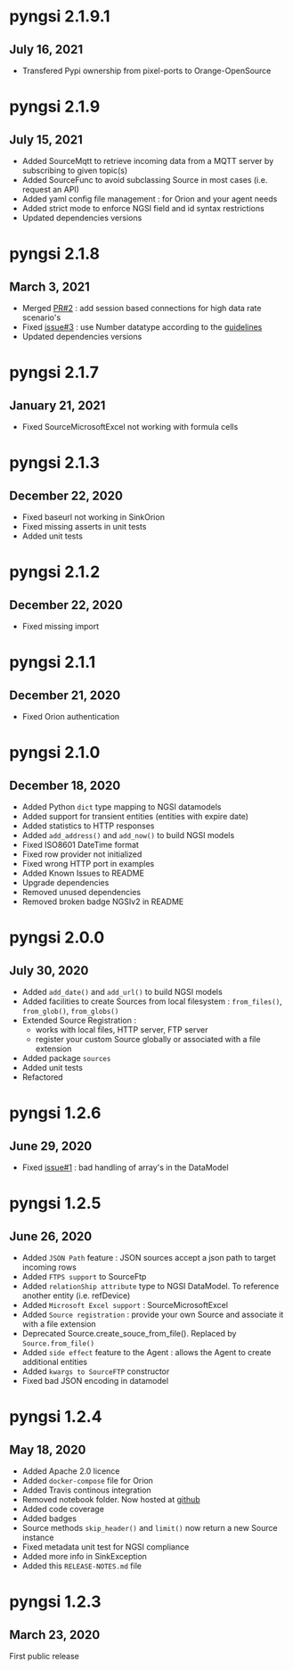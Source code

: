 # pyngsi 2.1.9.1
## July 16, 2021

- Transfered Pypi ownership from pixel-ports to Orange-OpenSource
# pyngsi 2.1.9
## July 15, 2021

- Added SourceMqtt to retrieve incoming data from a MQTT server by subscribing to given topic(s)
- Added SourceFunc to avoid subclassing Source in most cases (i.e. request an API)
- Added yaml config file management : for Orion and your agent needs
- Added strict mode to enforce NGSI field and id syntax restrictions
- Updated dependencies versions

# pyngsi 2.1.8
## March 3, 2021

- Merged [PR#2](https://github.com/pixel-ports/pyngsi/pull/2) : add session based connections for high data rate scenario's
- Fixed [issue#3](https://github.com/pixel-ports/pyngsi/issues/3) : use Number datatype according to the [guidelines](https://fiware-datamodels.readthedocs.io/en/latest/guidelines/index.html)
- Updated dependencies versions
# pyngsi 2.1.7
## January 21, 2021

- Fixed SourceMicrosoftExcel not working with formula cells
# pyngsi 2.1.3
## December 22, 2020

- Fixed baseurl not working in SinkOrion
- Fixed missing asserts in unit tests
- Added unit tests

# pyngsi 2.1.2
## December 22, 2020

- Fixed missing import

# pyngsi 2.1.1
## December 21, 2020

- Fixed Orion authentication

# pyngsi 2.1.0
## December 18, 2020

- Added Python `dict` type mapping to NGSI datamodels
- Added support for transient entities (entities with expire date)
- Added statistics to HTTP responses
- Added `add_address()` and `add_now()` to build NGSI models
- Fixed ISO8601 DateTime format
- Fixed row provider not initialized
- Fixed wrong HTTP port in examples
- Added Known Issues to README
- Upgrade dependencies
- Removed unused dependencies
- Removed broken badge NGSIv2 in README

# pyngsi 2.0.0
## July 30, 2020

- Added `add_date()` and `add_url()` to build NGSI models
- Added facilities to create Sources from local filesystem : `from_files()`, `from_glob()`, `from_globs()`
- Extended Source Registration :
  - works with local files, HTTP server, FTP server
  - register your custom Source globally or associated with a file extension
- Added package `sources`
- Added unit tests
- Refactored

# pyngsi 1.2.6
## June 29, 2020

- Fixed [issue#1](https://github.com/pixel-ports/pyngsi/issues/1) : bad handling of array's in the DataModel

# pyngsi 1.2.5
## June 26, 2020

- Added `JSON Path` feature : JSON sources accept a json path to target incoming rows
- Added `FTPS support` to SourceFtp
- Added `relationShip attribute` type to NGSI DataModel. To reference another entity (i.e. refDevice)
- Added `Microsoft Excel support` : SourceMicrosoftExcel
- Added `Source registration` : provide your own Source and associate it with a file extension
- Deprecated Source.create_souce_from_file(). Replaced by `Source.from_file()`
- Added `side effect` feature to the Agent : allows the Agent to create additional entities
- Added `kwargs to SourceFTP` constructor
- Fixed bad JSON encoding in datamodel

# pyngsi 1.2.4
## May 18, 2020

- Added Apache 2.0 licence
- Added `docker-compose` file for Orion
- Added Travis continous integration
- Removed notebook folder. Now hosted at [github](https://github.com/pixel-ports/pyngsi-tutorial)
- Added code coverage
- Added badges
- Source methods `skip_header()` and `limit()` now return a new Source instance
- Fixed metadata unit test for NGSI compliance
- Added more info in SinkException
- Added this `RELEASE-NOTES.md` file

# pyngsi 1.2.3
## March 23, 2020

First public release
